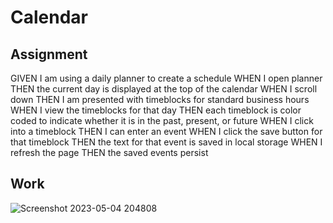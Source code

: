 # Calendar

## Assignment

GIVEN I am using a daily planner to create a schedule
WHEN I open planner
THEN the current day is displayed at the top of the calendar
WHEN I scroll down
THEN I am presented with timeblocks for standard business hours
WHEN I view the timeblocks for that day
THEN each timeblock is color coded to indicate whether it is in the past, present, or future
WHEN I click into a timeblock
THEN I can enter an event
WHEN I click the save button for that timeblock
THEN the text for that event is saved in local storage
WHEN I refresh the page
THEN the saved events persist

## Work

![Screenshot 2023-05-04 204808](https://user-images.githubusercontent.com/93512663/236374094-f1760ec5-7a8c-4420-a302-0af08764d297.png)

## 
